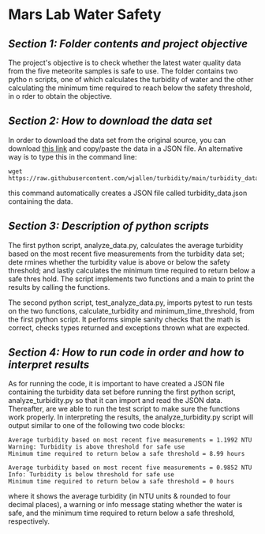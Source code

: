 # **Mars Lab Water Safety**
 
## *Section 1: Folder contents and project objective*

The project's objective is to check whether the latest water quality data from the five meteorite samples is safe to use. The folder contains two pytho    n scripts, one of which calculates the turbidity of water and the other calculating the minimum time required to reach below the safety threshold, in o    rder to obtain the objective.

## *Section 2: How to download the data set*  

In order to download the data set from the original source, you can download [this link](https://raw.githubusercontent.com/wjallen/turbidity/main/turbidity_data.json) and copy/paste the data in a JSON file. An alternative way is to type this in the command line:

    wget https://raw.githubusercontent.com/wjallen/turbidity/main/turbidity_data.json

this command automatically creates a JSON file called turbidity_data.json containing the data.

## *Section 3: Description of python scripts*

The first python script, analyze_data.py, calculates the average turbidity based on the most recent five measurements from the turbidity data set; dete    rmines whether the turbidity value is above or below the safety threshold; and lastly calculates the minimum time required to return below a safe thres    hold. The script implements two functions and a main to print the results by calling the functions.

The second python script, test_analyze_data.py, imports pytest to run tests on the two functions, calculate_turbidity and minimum_time_threshold, from the first python script. It performs simple sanity checks that the math is correct, checks types returned and exceptions thrown what are expected.

## *Section 4: How to run code in order and how to interpret results*

As for running the code, it is important to have created a JSON file containing the turbidity data set before running the first python script, analyze_turbidity.py so that it can import and read the JSON data. Thereafter, are we able to run the test script to make sure the functions work properly. In interpreting the results, the analyze_turbidity.py script will output similar to one of the following two code blocks:
   
    Average turbidity based on most recent five measurements = 1.1992 NTU
    Warning: Turbidity is above threshold for safe use
    Minimum time required to return below a safe threshold = 8.99 hours 	  

    Average turbidity based on most recent five measurements = 0.9852 NTU
    Info: Turbidity is below threshold for safe use
    Minimum time required to return below a safe threshold = 0 hours

where it shows the average turbidity (in NTU units & rounded to four decimal places), a warning or info message stating whether the water is safe, and the minimum time required to return below a safe threshold, respectively. 

